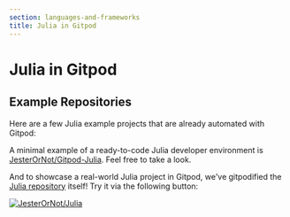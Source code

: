 ```yaml
---
section: languages-and-frameworks
title: Julia in Gitpod
---
```


<script context="module">
  export const prerender = true;
</script>

# Julia in Gitpod

## Example Repositories

Here are a few Julia example projects that are already automated with Gitpod:

A minimal example of a ready-to-code Julia developer environment is [JesterOrNot/Gitpod-Julia](https://github.com/JesterOrNot/Gitpod-Julia). Feel free to take a look.

And to showcase a real-world Julia project in Gitpod, we've gitpodified the [Julia repository](https://github.com/JesterOrNot/Julia) itself! Try it via the following button:

[![JesterOrNot/Julia](https://gitpod.io/button/open-in-gitpod.svg)](https://gitpod.io/#https://github.com/JesterOrNot/Julia)

